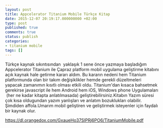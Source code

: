```yaml
---
layout: post
title: Appcelerator Titanium Mobile Türkçe Kitap
date: 2015-12-07 20:19:17.000000000 +02:00
type: post
published: true
comments: true
status: publish
categories:
- titanium mobile
tags: []
---
```

<div class="ELUvyf">
<div id="body:c1641">
<div class="fu5e3b sMVRZe">
<div class="wftCae" dir="ltr">
<p>Türkçe kaynak sıkıntısından  yaklaşık 1 sene önce yazmaya başladığım Appcelerator Titanium ile Çapraz platform mobil uygulama geliştirme kitabını açık kaynak hale getirme kararı aldım. Bu kararın nedeni hem Titanium platformunda olan bir takım değişiklikler hemde gerekli düzeltmeleri yapacak zamanımın kısıtlı olması etkili oldu. Titanium'dan kısaca bahsetmek gerekirse javascript ile hem Android hem iOS, Windows phone Uygulamaları  (her ne kadar kitapta anlatılmasada) geliştirebilirsiniz.Kitabın Yazım süresi çok kısa oldugundan yazım yanlışları ve anlatım bozuklukları olabilir. Şimdiden affola.Umarım mobil geliştiren ve geliştirmek isteyenler için faydalı bir kaynak olur.</p>
<p><a class="ot-anchor aaTEdf" dir="ltr" href="https://dl.orangedox.com/GxaueHo37SlPRj6PO6/TitaniumMobile.pdf" target="_blank" rel="nofollow">https://dl.orangedox.com/GxaueHo37SlPRj6PO6/TitaniumMobile.pdf</a></p>
</div>
</div>
</div>
</div>
<div class="bldpQb"></div>
